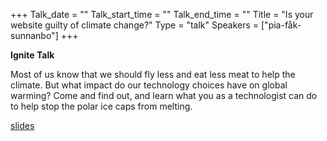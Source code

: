 +++
Talk_date = ""
Talk_start_time = ""
Talk_end_time = ""
Title = "Is your website guilty of climate change?"
Type = "talk"
Speakers = ["pia-fåk-sunnanbo"]
+++

**Ignite Talk**

Most of us know that we should fly less and eat less meat to help the climate. But what impact do our technology choices have on global warming? Come and find out, and learn what you as a technologist can do to help stop the polar ice caps from melting.

[slides](https://assets.devopsdays.org/events/2019/stockholm/Is_your_website_guilty_of_climate_change.pdf)
